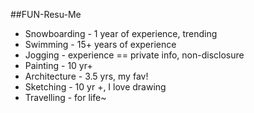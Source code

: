 ##FUN-Resu-Me

* Snowboarding - 1 year of experience, trending
* Swimming - 15+ years of experience
* Jogging - experience == private info, non-disclosure
* Painting - 10 yr+
* Architecture - 3.5 yrs, my fav!
* Sketching - 10 yr +, I love drawing
* Travelling - for life~

